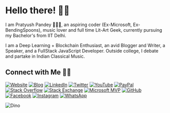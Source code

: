 # Hello there! 👋🏻

I am Pratyush Pandey 🙋🏻‍♂️, an aspiring coder (Ex-Microsoft, Ex-BendingSpoons), music lover and full time Lit-Art Geek, currently pursuing my Bachelor's from IIT Delhi.

I am a Deep Learning + Blockchain Enthusiast, an avid Blogger and Writer, a Speaker, and a FullStack JavaScript Developer. Outside college, I debate and partake in Indian Classical Music.

## Connect with Me 🤝🏻

[![Website](https://raw.githubusercontent.com/Yashpandey4/Yashpandey4/master/soc/ws.svg)](https://Yashpandey4.github.io/) [![Blog](https://raw.githubusercontent.com/Yashpandey4/Yashpandey4/master/soc/bl.svg)](https://Yashpandey4.github.io/blog) [![LinkedIn](https://raw.githubusercontent.com/Yashpandey4/Yashpandey4/master/soc/li.svg)](https://www.linkedin.com/in/pratyushpandey4/) [![Twitter](https://raw.githubusercontent.com/Yashpandey4/Yashpandey4/master/soc/tw.svg)](https://twitter.com/Pratyuush99) [![YouTube](https://raw.githubusercontent.com/Yashpandey4/Yashpandey4/master/soc/yt.svg)](https://www.youtube.com/channel/UClUCI6TLnfHb4aS_QOt6ovg) [![PayPal](https://raw.githubusercontent.com/Yashpandey4/Yashpandey4/master/soc/pp.svg)](https://www.paypal.me/pratyuush99)[![Stack Overflow](https://raw.githubusercontent.com/Yashpandey4/Yashpandey4/master/soc/so.svg)](https://stackoverflow.com/users/11572840/pratyush-pandey) [![Stack Exchange](https://raw.githubusercontent.com/Yashpandey4/Yashpandey4/master/soc/se.svg)](https://stackexchange.com/) [![Microsoft MVP](https://raw.githubusercontent.com/Yashpandey4/Yashpandey4/master/soc/ms.svg)](https://mvp.microsoft.com/en-us/) [![GitHub](https://raw.githubusercontent.com/Yashpandey4/Yashpandey4/master/soc/gh.svg)](https://github.com/Yashpandey4) [![Facebook](https://raw.githubusercontent.com/Yashpandey4/Yashpandey4/master/soc/fb.svg)](https://facebook.com/yashpandey4) [![Instagram](https://raw.githubusercontent.com/Yashpandey4/Yashpandey4/master/soc/ig.svg)](https://www.instagram.com/pratyuush99/) [![WhatsApp](https://raw.githubusercontent.com/Yashpandey4/Yashpandey4/master/soc/wa.svg)](https://wa.me/)

![Dino](https://raw.githubusercontent.com/Yashpandey4/Yashpandey4/master/dino.gif)
